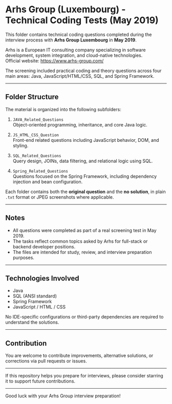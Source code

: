 # Arhs Group (Luxembourg) - Technical Coding Tests (May 2019)

This folder contains technical coding questions completed during the interview process with **Arhs Group Luxembourg** in **May 2019**.

Arhs is a European IT consulting company specializing in software development, system integration, and cloud-native technologies.  
Official website: https://www.arhs-group.com/

The screening included practical coding and theory questions across four main areas: Java, JavaScript/HTML/CSS, SQL, and Spring Framework.

---

## Folder Structure

The material is organized into the following subfolders:

1. `JAVA_Related_Questions`  
   Object-oriented programming, inheritance, and core Java logic.

2. `JS_HTML_CSS_Question`  
   Front-end related questions including JavaScript behavior, DOM, and styling.

3. `SQL_Related_Questions`  
   Query design, JOINs, data filtering, and relational logic using SQL.

4. `Spring_Related_Questions`  
   Questions focused on the Spring Framework, including dependency injection and bean configuration.

Each folder contains both the **original question** and the **no solution**, in plain `.txt` format or JPEG screenshots where applicable.

---

## Notes

- All questions were completed as part of a real screening test in May 2019.  
- The tasks reflect common topics asked by Arhs for full-stack or backend developer positions.  
- The files are intended for study, review, and interview preparation purposes.  

---

## Technologies Involved

- Java  
- SQL (ANSI standard)  
- Spring Framework  
- JavaScript / HTML / CSS  

No IDE-specific configurations or third-party dependencies are required to understand the solutions.

---

## Contribution

You are welcome to contribute improvements, alternative solutions, or corrections via pull requests or issues.

---

If this repository helps you prepare for interviews, please consider starring it to support future contributions.

---

Good luck with your Arhs Group interview preparation!

